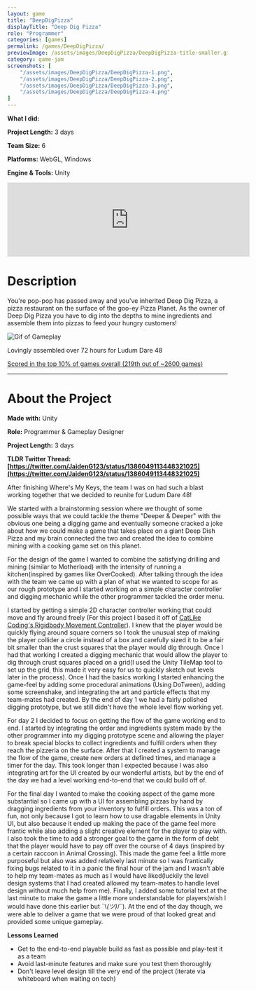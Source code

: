 ```yaml
---
layout: game
title: "DeepDigPizza"
displayTitle: "Deep Dig Pizza"
role: "Programmer"
categories: [games]
permalink: /games/DeepDigPizza/
previewImage: /assets/images/DeepDigPizza/DeepDigPizza-title-smaller.gif
category: game-jam
screenshots: [
    "/assets/images/DeepDigPizza/DeepDigPizza-1.png",
    "/assets/images/DeepDigPizza/DeepDigPizza-2.png",
    "/assets/images/DeepDigPizza/DeepDigPizza-3.png",
    "/assets/images/DeepDigPizza/DeepDigPizza-4.png"
]
---
```

**What I did:** 

**Project Length:** 3 days

**Team Size:** 6

**Platforms:** WebGL, Windows

**Engine & Tools:** Unity
<!--more-->
<div class="itch-container">
<iframe src="https://itch.io/embed/1010860?border_width=2" width="554" height="169" frameborder="0"><a href="https://jaideng123.itch.io/deep-dig-pizza">Deep Dig Pizza by Jaiden Gerig, zruby, lzklein, bordenary, Brad Mader, Brandon Garcia</a></iframe>
</div>

# Description
You're pop-pop has passed away and you've inherited Deep Dig Pizza, a pizza restaurant on the surface of the goo-ey Pizza Planet. As the owner of Deep Dig Pizza you have to dig into the depths to mine ingredients and assemble them into pizzas to feed your hungry customers!

![Gif of Gameplay](/assets/images/DeepDigPizza/DeepDigPizza-comp.gif)

Lovingly assembled over 72 hours for Ludum Dare 48

[Scored in the top 10% of games overall (219th out of ~2600 games)](https://ldjam.com/events/ludum-dare/48/deep-dig-pizza)

---
# About the Project
**Made with:** Unity

**Role:** Programmer & Gameplay Designer

**Project Length:** 3 days

**TLDR Twitter Thread: [https://twitter.com/JaidenG123/status/1386049113448321025](https://twitter.com/JaidenG123/status/1386049113448321025)**

After finishing Where's My Keys, the team I was on had such a blast working together that we decided to reunite for Ludum Dare 48!

We started with a brainstorming session where we thought of some possible ways that we could tackle the theme "Deeper & Deeper" with the obvious one being a digging game and eventually someone cracked a joke about how we could make a game that takes place on a giant Deep Dish Pizza and my brain connected the two and created the idea to combine mining with a cooking game set on this planet.

For the design of the game I wanted to combine the satisfying drilling and mining (similar to Motherload) with the intensity of running a kitchen(inspired by games like OverCooked). After talking through the idea with the team we came up with a plan of what we wanted to scope for as our rough prototype and I started working on a simple character controller and digging mechanic while the other programmer tackled the order menu. 

I started by getting a simple 2D character controller working that could move and fly around freely (For this project I based it off of [CatLike Coding's Rigidbody Movement Controller](https://catlikecoding.com/unity/tutorials/movement/)). I knew that the player would be quickly flying around square corners so I took the unusual step of making the player collider a circle instead of a box and carefully sized it to be a fair bit smaller than the crust squares that the player would dig through. Once I had that working I created a digging mechanic that would allow the player to dig through crust squares placed on a grid(I used the Unity TileMap tool to set up the grid, this made it very easy for us to quickly sketch out levels later in the process). Once I had the basics working I started enhancing the game-feel by adding some procedural animations (Using DoTween), adding some screenshake, and integrating the art and particle effects that my team-mates had created. By the end of day 1 we had a fairly polished digging prototype, but we still didn't have the whole level flow working yet.

For day 2 I decided to focus on getting the flow of the game working end to end. I started by integrating the order and ingredients system made by the other programmer into my digging prototype scene and allowing the player to break special blocks to collect ingredients and fulfill orders when they reach the pizzeria on the surface. After that I created a system to manage the flow of the game, create new orders at defined times, and manage a timer for the day. This took longer than I expected because I was also integrating art for the UI created by our wonderful artists, but by the end of the day we had a level working end-to-end that we could build off of.

For the final day I wanted to make the cooking aspect of the game more substantial so I came up with a UI for assembling pizzas by hand by dragging ingredients from your inventory to fulfill orders. This was a ton of fun, not only because I got to learn how to use dragable elements in Unity UI, but also because it ended up making the pace of the game feel more frantic while also adding a slight creative element for the player to play with. I also took the time to add a stronger goal to the game in the form of debt that the player would have to pay off over the course of 4 days (inspired by a certain raccoon in Animal Crossing). This made the game feel a little more purposeful but also was added relatively last minute so I was frantically fixing bugs related to it in a panic the final hour of the jam and I wasn't able to help my team-mates as much as I would have liked(luckily the level design systems that I had created allowed my team-mates to handle level design without much help from me). Finally, I added some tutorial text at the last minute to make the game a little more understandable for players(wish I would have done this earlier but ¯\\_(ツ)_/¯). At the end of the day though, we were able to deliver a game that we were proud of that looked great and provided some unique gameplay.

**Lessons Learned**

* Get to the end-to-end playable build as fast as possible and play-test it as a team
* Avoid last-minute features and make sure you test them thoroughly
* Don't leave level design till the very end of the project (iterate via whiteboard when waiting on tech)
